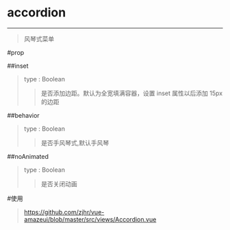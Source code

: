 # accordion
---
>风琴式菜单

#prop

##inset
>type : Boolean
>>是否添加边距。默认为全宽填满容器，设置 inset 属性以后添加 15px 的边距

##behavior
>type : Boolean
>>是否手风琴式,默认手风琴

##noAnimated
>type : Boolean
>>是否关闭动画

#使用
><a>https://github.com/zjhr/vue-amazeui/blob/master/src/views/Accordion.vue</a>

